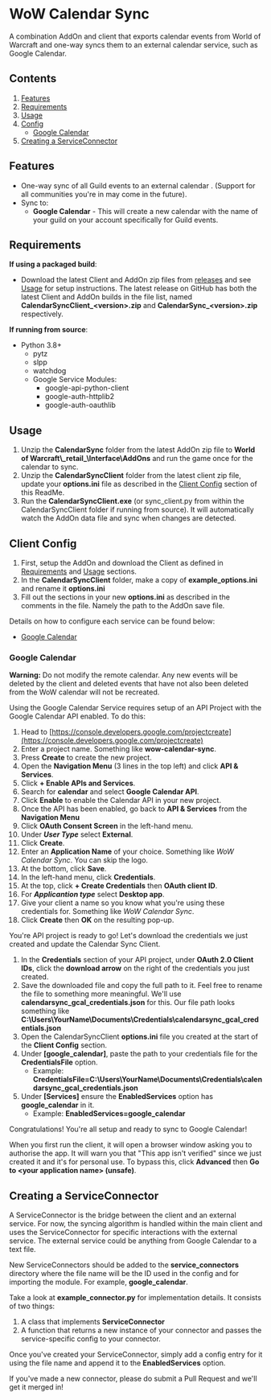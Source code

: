 # WoW Calendar Sync
A combination AddOn and client that exports calendar events from World of Warcraft and one-way syncs them to an external calendar service, such as Google Calendar.

## Contents
1. [Features](#features)
2. [Requirements](#requirements)
3. [Usage](#usage)
4. [Config](#config)
    * [Google Calendar](#google-calendar)
5. [Creating a ServiceConnector](#creating-a-serviceconnector)

## Features
* One-way sync of all Guild events to an external calendar . (Support for all communities you're in may come in the future).
* Sync to:
    * **Google Calendar** - This will create a new calendar with the name of your guild on your account specifically for Guild events.

## Requirements
**If using a packaged build**:
* Download the latest Client and AddOn zip files from [releases](https://github.com/ALPSquid/WoWCalendarSync/releases) and see [Usage](#usage) for setup instructions. The latest release on GitHub has both the latest Client and AddOn builds in the file list, named **CalendarSyncClient\_\<version\>.zip** and **CalendarSync\_\<version\>.zip** respectively.

**If running from source**:
 * Python 3.8+
    * pytz
    * slpp
    * watchdog
    * Google Service Modules:
        * google-api-python-client
        * google-auth-httplib2
        * google-auth-oauthlib

## Usage
1. Unzip the **CalendarSync** folder from the latest AddOn zip file to **World of Warcraft\\\_retail_\Interface\AddOns** and run the game once for the calendar to sync. 
2. Unzip the **CalendarSyncClient** folder from the latest client zip file, update your **options.ini** file as described in the [Client Config](#client-config) section of this ReadMe.
3. Run the **CalendarSyncClient.exe** (or sync_client.py from within the CalendarSyncClient folder if running from source). It will automatically watch the AddOn data file and sync when changes are detected.

## Client Config

1. First, setup the AddOn and download the Client as defined in [Requirements](#requirements) and [Usage](#usage) sections.
2. In the **CalendarSyncClient** folder, make a copy of **example_options.ini** and rename it **options.ini**
3. Fill out the sections in your new **options.ini** as described in the comments in the file. Namely the path to the AddOn save file. 

Details on how to configure each service can be found below:
* [Google Calendar](#google-calendar)

### Google Calendar
**Warning:** Do not modify the remote calendar. Any new events will be deleted by the client and deleted events that have not also been deleted from the WoW calendar will not be recreated.

Using the Google Calendar Service requires setup of an API Project with the Google Calendar API enabled. To do this:
1. Head to [https://console.developers.google.com/projectcreate](https://console.developers.google.com/projectcreate)
2. Enter a project name. Something like **wow-calendar-sync**.
3. Press **Create** to create the new project.
4. Open the **Navigation Menu** (3 lines in the top left) and click **API & Services**.
5. Click **+ Enable APIs and Services**.
6. Search for **calendar** and select **Google Calendar API**.
7. Click **Enable** to enable the Calendar API in your new project.
8. Once the API has been enabled, go back to **API & Services** from the **Navigation Menu**
9. Click **OAuth Consent Screen** in the left-hand menu.
10. Under ***User Type*** select **External**.
11. Click **Create**.
12. Enter an **Application Name** of your choice. Something like *WoW Calendar Sync*. You can skip the logo.
13. At the bottom, click **Save**.
14. In the left-hand menu, click **Credentials**.
15. At the top, click **+ Create Credentials** then **OAuth client ID**.
16. For ***Applicantion type*** select **Desktop app**. 
17. Give your client a name so you know what you're using these credentials for. Something like *WoW Calendar Sync*.
18. Click **Create** then **OK** on the resulting pop-up.

You're API project is ready to go! Let's download the credentials we just created and update the Calendar Sync Client.

1. In the **Credentials** section of your API project, under **OAuth 2.0 Client IDs**, click the **download arrow** on the right of the credentials you just created.
2. Save the downloaded file and copy the full path to it. Feel free to rename the file to something more meaningful. We'll use **calendarsync_gcal_credentials.json** for this.
  Our file path looks something like **C:\Users\YourName\Documents\Credentials\calendarsync_gcal_credentials.json**
3. Open the CalendarSyncClient **options.ini** file you created at the start of the **Client Config** section.
4. Under **[google_calendar]**, paste the path to your credentials file for the **CredentialsFile** option.
    * Example: **CredentialsFile=C:\Users\YourName\Documents\Credentials\calendarsync_gcal_credentials.json**
5. Under **[Services]** ensure the **EnabledServices** option has **google_calendar** in it.
    * Example: **EnabledServices=google_calendar**

Congratulations! You're all setup and ready to sync to Google Calendar! 

When you first run the client, it will open a browser window asking you to authorise the app. It will warn you that "This app isn't verified" since we just created it and it's for personal use. To bypass this, click **Advanced** then **Go to \<your application name\> (unsafe)**.


## Creating a ServiceConnector
A ServiceConnector is the bridge between the client and an external service. For now, the syncing algorithm is handled within the main client and uses the ServiceConnector for specific interactions with the external service. The external service could be anything from Google Calendar to a text file.

New ServiceConnectors should be added to the **service_connectors** directory where the file name will be the ID used in the config and for importing the module. For example, **google_calendar**. 

Take a look at **example_connector.py** for implementation details. It consists of two things:
1. A class that implements **ServiceConnector**
2. A function that returns a new instance of your connector and passes the service-specific config to your connector.

Once you've created your ServiceConnector, simply add a config entry for it using the file name and append it to the **EnabledServices** option.

If you've made a new connector, please do submit a Pull Request and we'll get it merged in!